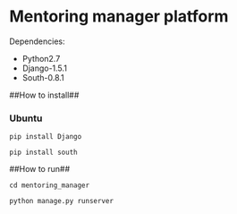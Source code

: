 # Mentoring manager platform # 

Dependencies:

* Python2.7
* Django-1.5.1
* South-0.8.1


##How to install##

### Ubuntu ###

```$
pip install Django
```

```$
pip install south
```

##How to run##

```$
cd mentoring_manager
``` 

```$
python manage.py runserver
```
